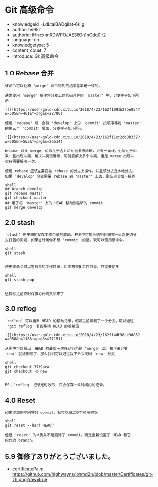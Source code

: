 Git 高级命令
===
* knowledgeid: -LdLtaiBADqiIat-6k_g
* author: tei952
* authorid: iHmcxnnRDWPOJAE38On1nCdq0ir2
* language: cn
* knowledgetype: 5
* content_count: 7
* introduce: Git 高级命令

## 1.0 Rebase 合并
```
该命令可以让和 'merge' 命令得到的结果基本是一致的。

通常使用 'merge' 操作将分支上的代码合并到 'master' 中，分支样子如下所
示

![](https://user-gold-cdn.xitu.io/2018/4/23/162f109db27be054?w=505&h=461&f=png&s=22796)

使用 'rebase' 后，会将 'develop' 上的 'commit' 按顺序移到 'master' 
的第三个 'commit' 后面，分支样子如下所示

![](https://user-gold-cdn.xitu.io/2018/4/23/162f11cc2cb8b332?w=505&h=563&f=png&s=26514)

Rebase 对比 merge，优势在于合并后的结果很清晰，只有一条线，劣势在于如
果一旦出现冲突，解决冲突很麻烦，可能要解决多个冲突，但是 merge 出现冲
突只需要解决一次。

使用 rebase 应该在需要被 rebase 的分支上操作，并且该分支是本地分支。
如果 'develop' 分支需要 rebase 到 'master' 上去，那么应该如下操作

shell
## branch develop
git rebase master
git checkout master
## 用于将 'master' 上的 HEAD 移动到最新的 commit
git merge develop
```

## 2.0 stash
```
'stash' 用于临时保存工作目录的改动。开发中可能会遇到代码写一半需要切分
支打包的问题，如果这时候你不想 'commit' 的话，就可以使用该命令。

shell
git stash


使用该命令可以暂存你的工作目录，后面想恢复工作目录，只需要使用

shell
git stash pop


这样你之前临时保存的代码又回来了
```
## 3.0 reflog
```
'reflog' 可以看到 HEAD 的移动记录，假如之前误删了一个分支，可以通过
 'git reflog' 看到移动 HEAD 的哈希值

![](https://user-gold-cdn.xitu.io/2018/4/23/162f14df98ce3d83?w=950&h=118&f=png&s=77151)

从图中可以看出，HEAD 的最后一次移动行为是 'merge' 后，接下来分支 
'new' 就被删除了，那么我们可以通过以下命令找回 'new' 分支

shell
git checkout 37d9aca
git checkout -b new


PS：'reflog' 记录是时效的，只会保存一段时间内的记录。
```
## 4.0 Reset
```
如果你想删除刚写的 commit，就可以通过以下命令实现

shell
git reset --hard HEAD^

但是 'reset' 的本质并不是删除了 commit，而是重新设置了 HEAD 和它
指向的 branch。
```

## 5.9 御修了ありがとうございました。
* certificatePath: https://github.com/highwayns/lohmd2n/blob/master/Certificates/git-zh.png?raw=true

